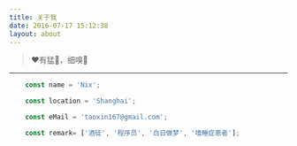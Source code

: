```yaml
---
title: 关于我
date: 2016-07-17 15:12:38
layout: about
---
```


>  ❤️有猛🐯，细嗅🌺

-----

```js
	const name = 'Nix';

	const location = 'Shanghai';

	const eMail = 'taoxin167@gmail.com';

	const remark= ['酒徒', '程序员', '白日做梦', '嗜睡症患者'];
```

